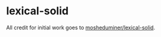 # lexical-solid

All credit for initial work goes to [mosheduminer/lexical-solid](https://github.com/mosheduminer/lexical-solid).